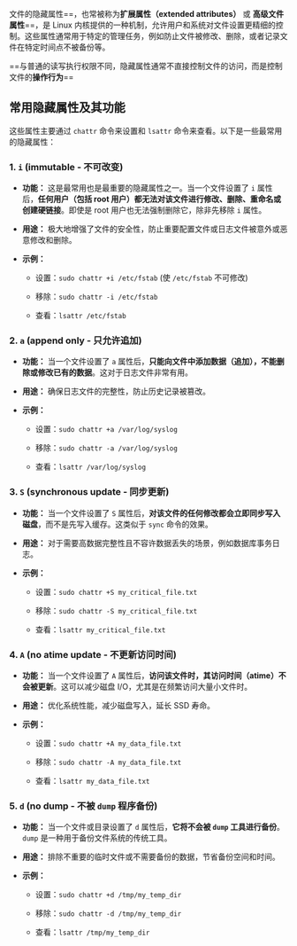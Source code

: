 文件的隐藏属性==，也常被称为**扩展属性（extended attributes）** 或 **高级文件属性**==，是 Linux 内核提供的一种机制，允许用户和系统对文件设置更精细的控制。这些属性通常用于特定的管理任务，例如防止文件被修改、删除，或者记录文件在特定时间点不被备份等。

==与普通的读写执行权限不同，隐藏属性通常不直接控制文件的访问，而是控制文件的**操作行为**==

## 常用隐藏属性及其功能

这些属性主要通过 `chattr` 命令来设置和 `lsattr` 命令来查看。以下是一些最常用的隐藏属性：

### 1. `i` (immutable - 不可改变)

- **功能：** 这是最常用也是最重要的隐藏属性之一。当一个文件设置了 `i` 属性后，**任何用户（包括 root 用户）都无法对该文件进行修改、删除、重命名或创建硬链接**。即使是 root 用户也无法强制删除它，除非先移除 `i` 属性。
    
- **用途：** 极大地增强了文件的安全性，防止重要配置文件或日志文件被意外或恶意修改和删除。
    
- **示例：**
    
    - 设置：`sudo chattr +i /etc/fstab` (使 `/etc/fstab` 不可修改)
        
    - 移除：`sudo chattr -i /etc/fstab`
        
    - 查看：`lsattr /etc/fstab`

### 2. `a` (append only - 只允许追加)

- **功能：** 当一个文件设置了 `a` 属性后，**只能向文件中添加数据（追加），不能删除或修改已有的数据**。这对于日志文件非常有用。
    
- **用途：** 确保日志文件的完整性，防止历史记录被篡改。
    
- **示例：**
    
    - 设置：`sudo chattr +a /var/log/syslog`
        
    - 移除：`sudo chattr -a /var/log/syslog`
        
    - 查看：`lsattr /var/log/syslog`
        

### 3. `S` (synchronous update - 同步更新)

- **功能：** 当一个文件设置了 `S` 属性后，**对该文件的任何修改都会立即同步写入磁盘**，而不是先写入缓存。这类似于 `sync` 命令的效果。
    
- **用途：** 对于需要高数据完整性且不容许数据丢失的场景，例如数据库事务日志。
    
- **示例：**
    
    - 设置：`sudo chattr +S my_critical_file.txt`
        
    - 移除：`sudo chattr -S my_critical_file.txt`
        
    - 查看：`lsattr my_critical_file.txt`
        

### 4. `A` (no atime update - 不更新访问时间)

- **功能：** 当一个文件设置了 `A` 属性后，**访问该文件时，其访问时间（atime）不会被更新**。这可以减少磁盘 I/O，尤其是在频繁访问大量小文件时。
    
- **用途：** 优化系统性能，减少磁盘写入，延长 SSD 寿命。
    
- **示例：**
    
    - 设置：`sudo chattr +A my_data_file.txt`
        
    - 移除：`sudo chattr -A my_data_file.txt`
        
    - 查看：`lsattr my_data_file.txt`
        

### 5. `d` (no dump - 不被 `dump` 程序备份)

- **功能：** 当一个文件或目录设置了 `d` 属性后，**它将不会被 `dump` 工具进行备份**。`dump` 是一种用于备份文件系统的传统工具。
    
- **用途：** 排除不重要的临时文件或不需要备份的数据，节省备份空间和时间。
    
- **示例：**
    
    - 设置：`sudo chattr +d /tmp/my_temp_dir`
        
    - 移除：`sudo chattr -d /tmp/my_temp_dir`
        
    - 查看：`lsattr /tmp/my_temp_dir`